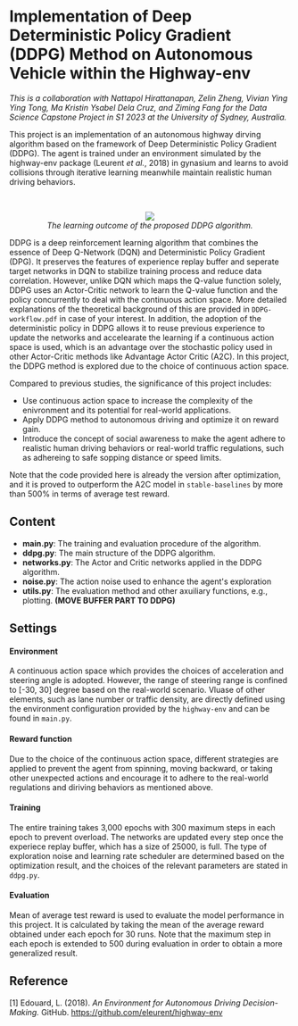 # Implementation of Deep Deterministic Policy Gradient (DDPG) Method on Autonomous Vehicle within the Highway-env 

*This is a collaboration with Nattapol Hirattanapan, Zelin Zheng, Vivian Ying Ying Tong, Ma Kristin Ysabel Dela Cruz, and Ziming Fang for the Data Science Capstone Project in S1 2023 at the University of Sydney, Australia.*

This project is an implementation of an autonomous highway dirving algorithm based on the framework of Deep Deterministic Policy Gradient (DDPG). The agent is trained under an environment simulated by the highway-env package (Leurent *et al.*, 2018) in gynasium and learns to avoid collisions through iterative learning meanwhile maintain realistic human driving behaviors.

<br>

<p align="center">
<img src="https://github.com/3grasses/capstone-project/assets/146526540/56ad4c01-73b2-49ee-acc0-6e5ee5473c6f">
 <br>
 <em> The learning outcome of the proposed DDPG algorithm. </em>
</p>


DDPG is a deep reinforcement learning algorithm that combines the essence of Deep Q-Network (DQN) and Deterministic Policy Gradient (DPG). It preserves the features of experience replay buffer and seperate target networks in DQN to stabilize training process and reduce data correlation. However, unlike DQN which maps the Q-value function solely, DDPG uses an Actor-Critic network to learn the Q-value function and the policy concurrently to deal with the continuous action space. More detailed explanations of the theoretical background of this are provided in `DDPG-workflow.pdf` in case of your interest. In addition, the adoption of the deterministic policy in DDPG allows it to reuse previous experience to update the networks and accelearate the learning if a continuous action space is used, which is an advantage over the stochastic policy used in other Actor-Critic methods like Advantage Actor Critic (A2C). In this project, the DDPG method is explored due to the choice of continuous action space. 

Compared to previous studies, the significance of this project includes:

- Use continuous action space to increase the complexity of the enivronment and its potential for real-world applications.
- Apply DDPG method to autonomous driving and optimize it on reward gain.
- Introduce the concept of social awareness to make the agent adhere to realistic human driving behaviors or real-world traffic regulations, such as adhereing to safe sopping distance or speed limits.

Note that the code provided here is already the version after optimization, and it is proved to outperform the A2C model in `stable-baselines` by more than 500% in terms of average test reward.

## Content

- **main.py**: The training and evaluation procedure of the algorithm.
- **ddpg.py**: The main structure of the DDPG algorithm.
- **networks.py**: The Actor and Critic networks applied in the DDPG algorithm.
- **noise.py**: The action noise used to enhance the agent's exploration
- **utils.py**: The evaluation method and other axuiliary functions, e.g., plotting. **(MOVE BUFFER PART TO DDPG)**

## Settings

#### Environment
A continuous action space which provides the choices of acceleration and steering angle is adopted. However, the range of steering range is confined to [-30, 30] degree based on the real-world scenario. Vluase of other elements, such as lane number or traffic density, are directly defined using the environment configuration provided by the `highway-env` and can be found in `main.py`.

#### Reward function
Due to the choice of the continuous action space, different strategies are applied to prevent the agent from spinning, moving backward, or taking other unexpected actions and encourage it to adhere to the real-world regulations and diriving behaviors as mentioned above.

#### Training
The entire training takes 3,000 epochs with 300 maximum steps in each epoch to prevent overload. The networks are updated every step once the experiece replay buffer, which has a size of 25000, is full. The type of exploration noise and learning rate scheduler are determined based on the optimization result, and the choices of the relevant parameters are stated in `ddpg.py`.
 
#### Evaluation
Mean of average test reward is used to evaluate the model performance in this project. It is calculated by taking the mean of the average reward obtained under each epoch for 30 runs. Note that the maximum step in each epoch is extended to 500 during evaluation in order to obtain a more generalized result.

## Reference

[1] Edouard, L. (2018). *An Environment for Autonomous Driving Decision-Making.* GitHub. https://github.com/eleurent/highway-env
